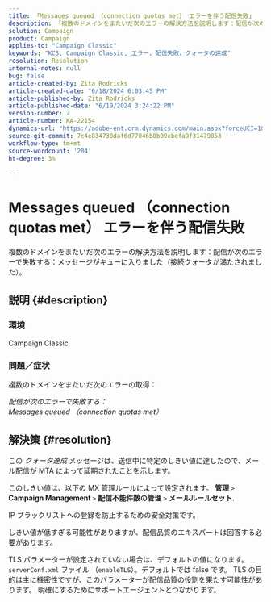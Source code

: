 ```yaml
---
title: 「Messages queued （connection quotas met） エラーを伴う配信失敗」
description: 「複数のドメインをまたいだ次のエラーの解決方法を説明します：配信が次のエラーで失敗します：メッセージがキューに入りました（接続クォータが満たされました）。」
solution: Campaign
product: Campaign
applies-to: "Campaign Classic"
keywords: "KCS, Campaign Classic, エラー，配信失敗，クォータの達成"
resolution: Resolution
internal-notes: null
bug: false
article-created-by: Zita Rodricks
article-created-date: "6/18/2024 6:03:45 PM"
article-published-by: Zita Rodricks
article-published-date: "6/19/2024 3:24:22 PM"
version-number: 2
article-number: KA-22154
dynamics-url: "https://adobe-ent.crm.dynamics.com/main.aspx?forceUCI=1&pagetype=entityrecord&etn=knowledgearticle&id=9db7c814-9d2d-ef11-840a-002248084fbb"
source-git-commit: 7c4e834738daf6d77046b8b09ebefa9f31479853
workflow-type: tm+mt
source-wordcount: '204'
ht-degree: 3%

---
```


# Messages queued （connection quotas met） エラーを伴う配信失敗


複数のドメインをまたいだ次のエラーの解決方法を説明します：配信が次のエラーで失敗する：メッセージがキューに入りました（接続クォータが満たされました）。

## 説明 {#description}


### <b>環境</b>

Campaign Classic



### <b>問題／症状</b>

複数のドメインをまたいだ次のエラーの取得：

*配信が次のエラーで失敗する：
<br>Messages queued （connection quotas met）*


## 解決策 {#resolution}


この *クォータ達成* メッセージは、送信中に特定のしきい値に達したので、メール配信が MTA によって延期されたことを示します。

このしきい値は、以下の MX 管理ルールによって設定されます。 <b>管理</b> `>`  <b>Campaign Management </b>`>`  <b>配信不能件数の管理 </b>`>`  <b>メールルールセット</b>.

IP ブラックリストへの登録を防止するための安全対策です。

しきい値が低すぎる可能性がありますが、配信品質のエキスパートは回答する必要があります。

TLS パラメーターが設定されていない場合は、デフォルトの値になります。 `serverConf.xml` ファイル （`enableTLS`）。デフォルトでは false です。 TLS の目的は主に機密性ですが、このパラメーターが配信品質の役割を果たす可能性があります。 明確にするためにサポートエージェントとつながります。
